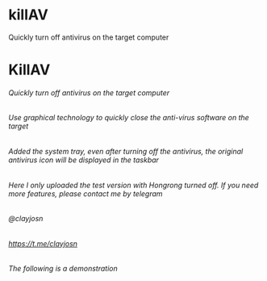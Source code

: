 # killAV
Quickly turn off antivirus on the target computer
# KillAV

###### Quickly turn off antivirus on the target computer

###### Use graphical technology to quickly close the anti-virus software on the target

###### Added the system tray, even after turning off the antivirus, the original antivirus icon will be displayed in the taskbar

###### Here I only uploaded the test version with Hongrong turned off. If you need more features, please contact me by telegram

###### @clayjosn

###### https://t.me/clayjosn

###### The following is a demonstration

